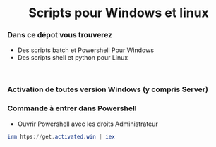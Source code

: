 <h1 align="center">
  Scripts pour Windows et linux
  <br>
</h1>

### Dans ce dépot vous trouverez

- Des scripts batch et Powershell Pour Windows
- Des scripts shell et python pour Linux
<br>
<h3>
  Activation de toutes version Windows (y compris Server)
  <br>
</h3>

### Commande à entrer dans Powershell

- Ouvrir Powershell avec les droits Administrateur

```powershell
irm htps://get.activated.win | iex
```
